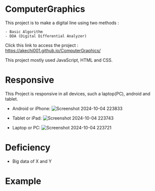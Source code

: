 # ComputerGraphics

This project is to make a digital line using two methods :
```
- Basic Algorithm
- DDA (Digital Differential Analyzer)
```

Click this link to access the project : https://akechi001.github.io/ComputerGraphics/

This project mostly used JavaScript, HTML and CSS.



# Responsive
This Project is responsive in all devices, such a laptop(PC), android and tablet.
- Android or iPhone:
  ![Screenshot 2024-10-04 223833](https://github.com/user-attachments/assets/e745276f-a54d-44c4-aeb4-84f6f542b363)
  
- Tablet or iPad:
  ![Screenshot 2024-10-04 223743](https://github.com/user-attachments/assets/815aa215-f4bc-4af9-9549-25df0a8d2595)

- Laptop or PC:
  ![Screenshot 2024-10-04 223721](https://github.com/user-attachments/assets/1d3525ae-4693-42c4-be8d-a83b6a4ad7bc)

# Deficiency
- Big data of X and Y

# Example
